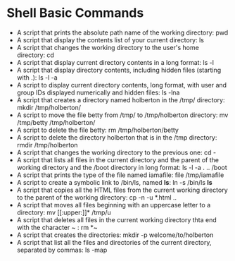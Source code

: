 
# Shell Basic Commands
* A script that prints the absolute path name of the working directory: pwd
* A script that display the contents list of your current directory: ls
* A script that changes the working directory to the user's home directory: cd
* A script that display current directory contents in a long format: ls -l
* A script that display directory contents, including hidden files (starting with .): ls -l -a
* A script to display current directory contents, long format, with user and group IDs displayed numerically and hidden files: ls -lna
* A script that creates a directory named holberton in the /tmp/ directory: mkdir /tmp/holberton/
* A script to move the file betty from /tmp/ to /tmp/holberton directory: mv /tmp/betty /tmp/holberton/
* A script to delete the file betty: rm /tmp/holberton/betty
* A script to delete the directory holberton that is in the /tmp directory: rmdir /tmp/holberton
* A script that changes the working directory to the previous one: cd -
* A script that lists all files in the current directory and the parent of the working directory and the /boot directory in long format: ls -l -a . .. /boot
* A script that prints the type of the file named iamafile: file /tmp/iamafile
* A script to create a symbolic link to /bin/ls, named __ls__: ln -s /bin/ls __ls__
* A script that copies all the HTML files from the current working directory to the parent of the working directory: cp -n -u *.html ..
* A script that moves all files beginning with an uppercase letter to a directory: mv [[:upper:]]* /tmp/u
* A script that deletes all files in the current working directory thta end with the character ~ : rm *~
* A script that creates the directories: mkdir -p welcome/to/holberton
* A script that list all the files and directories of the current directory, separated by commas: ls -map